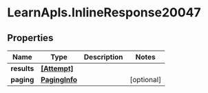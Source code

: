 # LearnApIs.InlineResponse20047

## Properties
Name | Type | Description | Notes
------------ | ------------- | ------------- | -------------
**results** | [**[Attempt]**](Attempt.md) |  | 
**paging** | [**PagingInfo**](PagingInfo.md) |  | [optional] 
